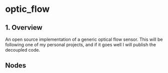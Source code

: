 # optic_flow
## 1. Overview
An open source implementation of a generic optical flow sensor. This will be following one of my personal projects, and if it goes well I will publish the decoupled code.
## Nodes


<!--stackedit_data:
eyJoaXN0b3J5IjpbNzE3OTU2MDYyXX0=
-->